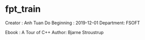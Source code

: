 # fpt_train

Creator   : Anh Tuan Do
Beginning : 2019-12-01
Department: FSOFT

Ebook : A Tour of C++
Author: Bjarne Stroustrup
